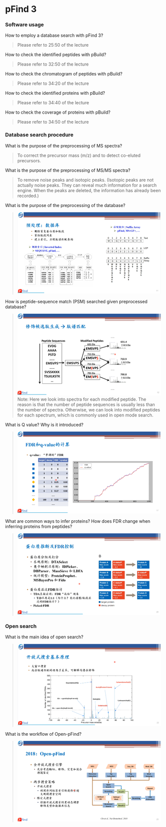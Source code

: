 # pFind 3

### Software usage

How to employ a database search with pFind 3?

> Please refer to 25:50 of the lecture

How to check the identified peptides with pBuild?

> Please refer to 32:50 of the lecture

How to check the chromatogram of peptides with pBuild?

> Please refer to 34:20 of the lecture

How to check the identified proteins with pBuild?

> Please refer to 34:40 of the lecture

How to check the coverage of proteins with pBuild?

> Please refer to 34:50 of the lecture

### Database search procedure

What is the purpose of the preprocessing of MS spectra?

> To correct the precursor mass (m/z) and to detect co-eluted precursors.

What is the purpose of the preprocessing of MS/MS spectra?

> To remove noise peaks and isotopic peaks. (Isotopic peaks are not actually noise peaks. They can reveal much information for a search engine. When the peaks are deleted, the information has already been recorded.)

What is the purpose of the preprocessing of the database?

> ![](png/database_preprocessing.png)

How is peptide-sequence match (PSM) searched given preprocessed database?

> ![](png/PSM_match.png)
Note: Here we look into spectra for each modified peptide. The reason is that the number of peptide sequences is usually less than the number of spectra. Otherwise, we can look into modified peptides for each spectrum, which is commonly used in open mode search.

What is Q value? Why is it introduced?

> ![](png/Qvalue.png)

What are common ways to infer proteins? How does FDR change when inferring proteins from peptides?

> ![](png/inference_methods.png)

### Open search
What is the main idea of open search?

> ![](png/open_mode.png)

What is the workflow of Open-pFind?

> ![](png/open_pFind.png)
